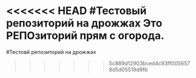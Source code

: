 <<<<<<< HEAD
#Тестовый репозиторий на дрожжах
Это РЕПОзиторий прям с огорода.
=======
#Тестовй репозиторий на дрожжах
>>>>>>> 5c889d12903bced4c93ff0056578d5d05519d9fb
